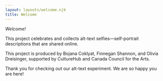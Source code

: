 ```yaml
---
layout: layouts/welcome.njk
title: Welcome
---
```


*Welcome!*

This project celebrates and collects alt-text selfies—self-portrait descriptions that are shared online.

This project is produced by Bojana Coklyat, Finnegan Shannon, and Olivia Dreisinger, supported by CultureHub and Canada Council for the Arts.

Thank you for checking out our alt-text experiment. We are so happy you are here!